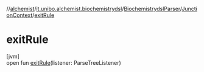 //[alchemist](../../../../index.md)/[it.unibo.alchemist.biochemistrydsl](../../index.md)/[BiochemistrydslParser](../index.md)/[JunctionContext](index.md)/[exitRule](exit-rule.md)

# exitRule

[jvm]\
open fun [exitRule](exit-rule.md)(listener: ParseTreeListener)
